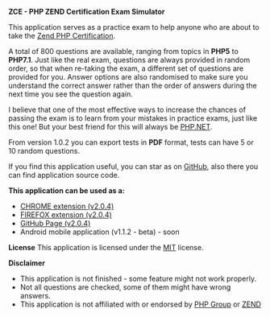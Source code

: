 <strong>ZCE - PHP ZEND Certification Exam Simulator</strong>

This application serves as a practice exam to help anyone who are about to take the <a title="Zend PHP Certification" href="http://www.zend.com/en/services/certification/php-certification">Zend PHP Certification</a>.

A total of 800 questions are available, ranging from topics in <strong>PHP5</strong> to <strong>PHP7.1</strong>. Just like the real exam, questions are always provided in random order, so that when re-taking the exam, a different set of questions are provided for you. Answer options are also randomised to make sure you understand the correct answer rather than the order of answers during the next time you see the question again.

I believe that one of the most effective ways to increase the chances of passing the exam is to learn from your mistakes in practice exams, just like this one! But your best friend for this will always be <a href="https://www.php.net/manual/en/" title="PHP.NET">PHP.NET</a>.

From version 1.0.2 you can export tests in <strong>PDF</strong> format, tests can have 5 or 10 random questions.

If you find this application useful, you can star as on <a title="Star as on GitHub" href="https://github.com/alceanicu/zce">GitHub</a>, also there you can find application source code.

<strong>This application can be used as a:</strong>
<ul>
    <li><a href="https://chrome.google.com/webstore/detail/php-zend-certification-exam/kdjolhghoglghipajmbmlmldbpncimge">CHROME extension (v2.0.4)</a></li>
    <li><a href="https://addons.mozilla.org/ro/firefox/addon/php-zend-certification-exam/">FIREFOX extension (v2.0.4)</a></li>
    <li><a href="https://alceanicu.github.io/zce/">GitHub Page (v2.0.4)</a></li>
    <li>Android mobile application (v1.1.2 - beta) - soon</li>
</ul>

<strong>License</strong>
This application is licensed under the <a href="http://opensource.org/licenses/MIT">MIT</a> license.

<strong>Disclaimer</strong>
<ul>
    <li>This application is not finished - some feature might not work properly.</li>
    <li>Not all questions are checked, some of them might have wrong answers.</li>
    <li>This application is not affiliated with or endorsed by <a href="https://www.php.net/">PHP Group</a> or <a href="https://www.zend.com/en">ZEND</a></li>
</ul>
